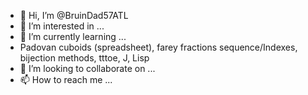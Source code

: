 - 👋 Hi, I’m @BruinDad57ATL
- 👀 I’m interested in ...
- 🌱 I’m currently learning ...
- Padovan cuboids (spreadsheet), farey fractions sequence/Indexes, bijection methods, tttoe, J, Lisp
- 💞️ I’m looking to collaborate on ...
- 📫 How to reach me ...

<!---
BruinDad57ATL/BruinDad57ATL is a ✨ special ✨ repository because its `README.md` (this file) appears on your GitHub profile.
You can click the Preview link to take a look at your changes.
--->
